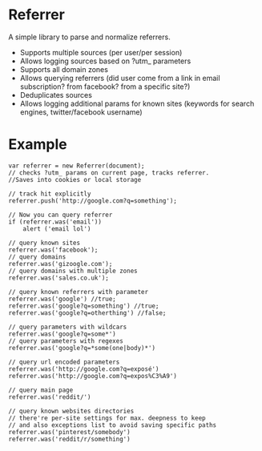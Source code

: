 Referrer
===


A simple library to parse and normalize referrers. 

* Supports multiple sources (per user/per session)
* Allows logging sources based on ?utm_ parameters
* Supports all domain zones
* Allows querying referrers (did user come from a link in email subscription? from facebook? from a specific site?)
* Deduplicates sources
* Allows logging additional params for known sites (keywords for search engines, twitter/facebook username)


Example
====

	var referrer = new Referrer(document);
	// checks ?utm_ params on current page, tracks referrer. 
	//Saves into cookies or local storage

	// track hit explicitly
	referrer.push('http://google.com?q=something');

	// Now you can query referrer
	if (referrer.was('email'))
		alert ('email lol')

	// query known sites
	referrer.was('facebook');
	// query domains
	referrer.was('gizoogle.com');
	// query domains with multiple zones
	referrer.was('sales.co.uk');

	// query known referrers with parameter
	referrer.was('google') //true;
	referrer.was('google?q=something') //true;
	referrer.was('google?q=otherthing') //false;

	// query parameters with wildcars
	referrer.was('google?q=some*')
	// query parameters with regexes 
	referrer.was('google?q=*some(one|body)*')

	// query url encoded parameters
	referrer.was('http://google.com?q=exposé')
	referrer.was('http://google.com?q=expos%C3%A9')

	// query main page
	referrer.was('reddit/')

	// query known websites directories
	// there're per-site settings for max. deepness to keep
	// and also exceptions list to avoid saving specific paths 
	referrer.was('pinterest/somebody')
	referrer.was('reddit/r/something')
